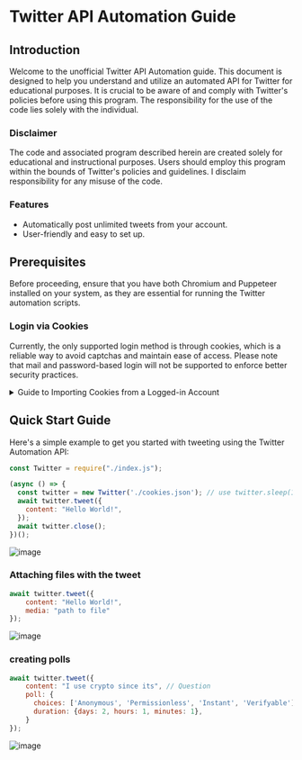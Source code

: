 # Twitter API Automation Guide

## Introduction
Welcome to the unofficial Twitter API Automation guide. This document is designed to help you understand and utilize an automated API for Twitter for educational purposes. It is crucial to be aware of and comply with Twitter's policies before using this program. The responsibility for the use of the code lies solely with the individual.

### Disclaimer
The code and associated program described herein are created solely for educational and instructional purposes. Users should employ this program within the bounds of Twitter's policies and guidelines. I disclaim responsibility for any misuse of the code.

### Features
- Automatically post unlimited tweets from your account.
- User-friendly and easy to set up.

## Prerequisites
Before proceeding, ensure that you have both Chromium and Puppeteer installed on your system, as they are essential for running the Twitter automation scripts.

### Login via Cookies
Currently, the only supported login method is through cookies, which is a reliable way to avoid captchas and maintain ease of access. Please note that mail and password-based login will not be supported to enforce better security practices.

<details>
<summary>Guide to Importing Cookies from a Logged-in Account</summary>

To import cookies, you need to obtain them in JSON format. This can be done using the following steps:

1. Install the "EditThisCookie" extension, available at the [Chrome Web Store](https://chrome.google.com/webstore/detail/editthiscookie/fngmhnnpilhplaeedifhccceomclgfbg).
2. Navigate to [Twitter.com](https://twitter.com/home) and sign in to your account.
3. Click on the "EditThisCookie" extension icon.
4. Use the "Export Cookies" feature within the extension to save your cookies to a JSON file.

Place the exported cookies.json file in the same directory as your Twitter automation script or redirect to specific path.
</details>

## Quick Start Guide

Here's a simple example to get you started with tweeting using the Twitter Automation API:


```js
const Twitter = require("./index.js");

(async () => {
  const twitter = new Twitter('./cookies.json'); // use twitter.sleep(1000) after constructor if required
  await twitter.tweet({
    content: "Hello World!",
  });
  await twitter.close();
})();
```
![image](https://github.com/WriteNaN/Twitter/assets/151211283/58da8fa6-53fd-44a3-b1fc-bf521e2ed534)


### Attaching files with the tweet
```js
await twitter.tweet({
    content: "Hello World!",
    media: "path to file"
});
```
![image](https://github.com/WriteNaN/Twitter/assets/151211283/1c2539e0-c166-4c67-9da3-3adf8bd43752)

### creating polls
```js
await twitter.tweet({
    content: "I use crypto since its", // Question
    poll: {
      choices: ['Anonymous', 'Permissionless', 'Instant', 'Verifyable'],
      duration: {days: 2, hours: 1, minutes: 1},
    }
});
```
![image](https://github.com/WriteNaN/Twitter/assets/151211283/a9a93123-8466-4747-b04f-a52461ef5bc9)


